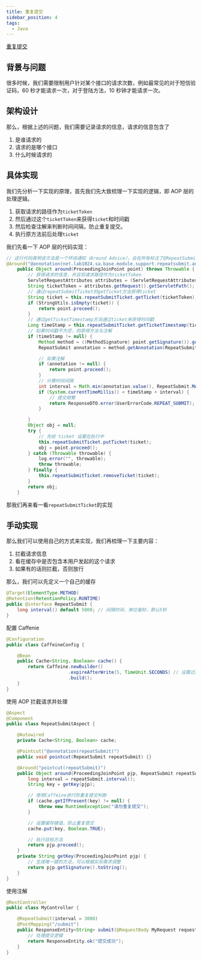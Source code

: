```yaml
---
title: 重复提交
sidebar_position: 4
tags:
  - Java
---
```


[重复提交](https://smartadmin.vip/views/v3/back/RepeatSubmit.html#_4-1、切面)

## 背景与问题

很多时候，我们需要限制用户针对某个接口的请求次数，例如最常见的对于短信验证码，60 秒才能请求一次，对于登陆方法，10 秒钟才能请求一次。

## 架构设计

那么，根据上述的问题，我们需要记录请求的信息，请求的信息包含了

1. 是谁请求的
2. 请求的是哪个接口
3. 什么时候请求的

## 具体实现

我们先分析一下实现的原理，首先我们先大致梳理一下实现的逻辑，即 AOP 层的处理逻辑。

1. 获取请求的路径作为`ticketToken`
2. 然后通过这个`ticketToken`来获得`ticket`和时间戳
3. 然后检查注解来判断时间间隔，防止重复提交。
4. 执行原方法前后处理`ticket`

我们先看一下 AOP 层的代码实现：

```java showLineNumbers
// 这行代码表明该方法是一个环绕通知（Around Advice），会在所有标注了@RepeatSubmit注解的方法执行前后执行。
@Around("@annotation(net.lab1024.sa.base.module.support.repeatsubmit.annoation.RepeatSubmit)")
    public Object around(ProceedingJoinPoint point) throws Throwable {
        // 获得请求的信息，并且将请求路径作为ticketToken
        ServletRequestAttributes attributes = (ServletRequestAttributes) RequestContextHolder.getRequestAttributes();
        String ticketToken = attributes.getRequest().getServletPath();
        // 通过repeatSubmitTicket的getTicket方法获得ticket
        String ticket = this.repeatSubmitTicket.getTicket(ticketToken);
        if (StringUtils.isEmpty(ticket)) {
            return point.proceed();
        }
        // 通过getTicketTimestamp方法通过ticket来获得时间戳
        Long timeStamp = this.repeatSubmitTicket.getTicketTimestamp(ticket);
        // 如果时间戳不为空，则获得方法与注解
        if (timeStamp != null) {
            Method method = ((MethodSignature) point.getSignature()).getMethod();
            RepeatSubmit annotation = method.getAnnotation(RepeatSubmit.class);

            // 如果注解
            if (annotation != null) {
                return point.proceed();
            }
            // 计算时间间隔
            int interval = Math.min(annotation.value(), RepeatSubmit.MAX_INTERVAL);
            if (System.currentTimeMillis() < timeStamp + interval) {
                // 提交频繁
                return ResponseDTO.error(UserErrorCode.REPEAT_SUBMIT);
            }

        }
        Object obj = null;
        try {
            // 先给 ticket 设置在执行中
            this.repeatSubmitTicket.putTicket(ticket);
            obj = point.proceed();
        } catch (Throwable throwable) {
            log.error("", throwable);
            throw throwable;
        } finally {
            this.repeatSubmitTicket.removeTicket(ticket);
        }
        return obj;
    }
```

那我们再来看一看`repeatSubmitTicket`的实现

## 手动实现

那么我们可以使用自己的方式来实现，我们再梳理一下主要内容：

1. 拦截请求信息
2. 看在缓存中是否包含本用户发起的这个请求
3. 如果有的话则拦截，否则放行

那么，我们可以先定义一个自己的缓存

```java
@Target(ElementType.METHOD)
@Retention(RetentionPolicy.RUNTIME)
public @interface RepeatSubmit {
    long interval() default 5000; // 间隔时间，单位毫秒，默认5秒
}
```

配置 Caffenie

```java
@Configuration
public class CaffeineConfig {

    @Bean
    public Cache<String, Boolean> cache() {
        return Caffeine.newBuilder()
                       .expireAfterWrite(5, TimeUnit.SECONDS) // 设置过期时间
                       .build();
    }
}
```

使用 AOP 拦截请求并处理

```java
@Aspect
@Component
public class RepeatSubmitAspect {

    @Autowired
    private Cache<String, Boolean> cache;

    @Pointcut("@annotation(repeatSubmit)")
    public void pointcut(RepeatSubmit repeatSubmit) {}

    @Around("pointcut(repeatSubmit)")
    public Object around(ProceedingJoinPoint pjp, RepeatSubmit repeatSubmit) throws Throwable {
        long interval = repeatSubmit.interval();
        String key = getKey(pjp);

        // 使用Caffeine进行防重复提交判断
        if (cache.getIfPresent(key) != null) {
            throw new RuntimeException("请勿重复提交");
        }

        // 设置缓存键值，防止重复提交
        cache.put(key, Boolean.TRUE);

        // 执行目标方法
        return pjp.proceed();
    }
    private String getKey(ProceedingJoinPoint pjp) {
        // 生成唯一键的方法，可以根据实际需求调整
        return pjp.getSignature().toString();
    }
}
```
使用注解
```java
@RestController
public class MyController {

    @RepeatSubmit(interval = 3000)
    @PostMapping("/submit")
    public ResponseEntity<String> submit(@RequestBody MyRequest request) {
        // 处理提交逻辑
        return ResponseEntity.ok("提交成功");
    }
}
```